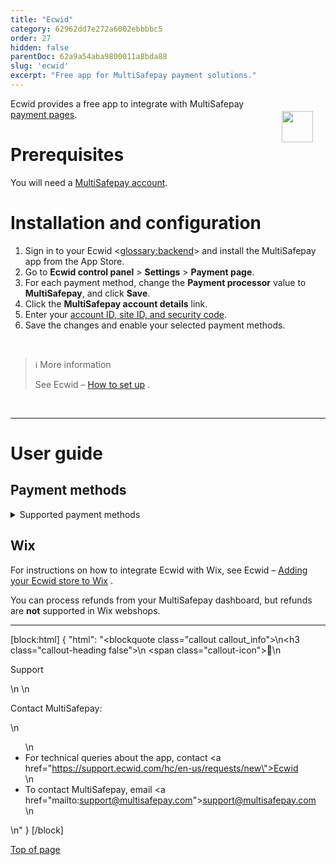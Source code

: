 ```yaml
---
title: "Ecwid"
category: 62962dd7e272a6002ebbbbc5
order: 27
hidden: false
parentDoc: 62a9a54aba9800011a8bda88
slug: 'ecwid'
excerpt: "Free app for MultiSafepay payment solutions."
---
```

<img src="https://raw.githubusercontent.com/MultiSafepay/docs/master/static/logo/Integrations/Ecwid.svg" width="50" align="right" style="margin: 20px; max-height: 75px"/>

Ecwid provides a free app to integrate with MultiSafepay [payment pages](/docs/payment-pages/).

# Prerequisites

You will need a [MultiSafepay account](/docs/getting-started-guide/).

# Installation and configuration

1. Sign in to your Ecwid <<glossary:backend>> and install the MultiSafepay app from the App Store.
2. Go to **Ecwid control panel** > **Settings** > **Payment page**.
3. For each payment method, change the **Payment processor** value to **MultiSafepay**, and click **Save**.
4. Click the **MultiSafepay account details** link. 
5. Enter your [account ID, site ID, and security code](/docs/sites#site-id-api-key-and-security-code).
5. Save the changes and enable your selected payment methods.
<br>

> ℹ More information
>
> See Ecwid – <a href="https://support.ecwid.com/hc/en-us/articles/207808285-MultiSafepay#Howtosetup" target="_blank">How to set up</a> <i class="fa fa-external-link" style="font-size:12px;color:#8b929e"></i>.
<br>

---

# User guide

## Payment methods

<details id="supported-payment-methods">
<summary>Supported payment methods</summary>
<br>

- Cards: [American Express](/docs/card-payments), [Mastercard](/docs/card-payments/), [Visa](/docs/card-payments/) and all co-branded cards
- Banking methods:
    - [Bancontact](/docs/bancontact/)
    - [Bank transfer](/docs/bank-transfer/)
    - [Giropay](/docs/giropay/)
    - [iDEAL](/docs/ideal/)
    - [Direct debit](/docs/direct-debit/)
    - [Sofort](/docs/sofort/)

</details>

## Wix

For instructions on how to integrate Ecwid with Wix, see Ecwid – <a href="https://support.ecwid.com/hc/en-us/articles/115005874885-Adding-your-Ecwid-store-to-Wix-site" target="_blank">Adding your Ecwid store to Wix</a> <i class="fa fa-external-link" style="font-size:12px;color:#8b929e"></i>.

You can process refunds from your MultiSafepay dashboard, but refunds are **not** supported in Wix webshops.
<br>

---

[block:html]
{
  "html": "<blockquote class=\"callout callout_info\">\n<h3 class=\"callout-heading false\">\n        <span class=\"callout-icon\">💬</span>\n        <p>Support</p>\n    </h3>\n  <p>Contact MultiSafepay:</p>\n  <ul>\n    <li>For technical queries about the app, contact <a href=\"https://support.ecwid.com/hc/en-us/requests/new\">Ecwid</a></li>\n    <li>To contact MultiSafepay, email <a href=\"mailto:support@multisafepay.com\">support@multisafepay.com</a></li>\n  </ul>  \n</blockquote>"
}
[/block]

[Top of page](#)